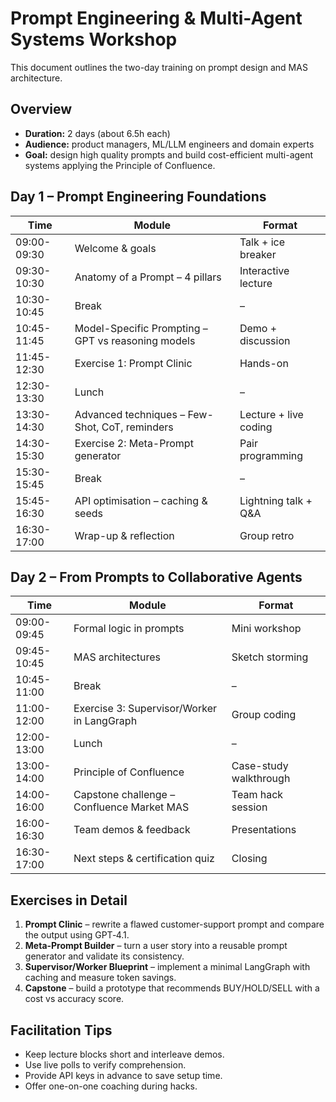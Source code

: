 # Prompt Engineering & Multi-Agent Systems Workshop

This document outlines the two-day training on prompt design and MAS architecture.

## Overview
- **Duration:** 2 days (about 6.5h each)
- **Audience:** product managers, ML/LLM engineers and domain experts
- **Goal:** design high quality prompts and build cost-efficient multi-agent systems applying the Principle of Confluence.

## Day 1 – Prompt Engineering Foundations
| Time       | Module                                             | Format                |
|------------|----------------------------------------------------|-----------------------|
| 09:00-09:30| Welcome & goals                                    | Talk + ice breaker    |
| 09:30-10:30| Anatomy of a Prompt – 4 pillars                    | Interactive lecture   |
| 10:30-10:45| Break                                              | –                     |
| 10:45-11:45| Model-Specific Prompting – GPT vs reasoning models | Demo + discussion     |
| 11:45-12:30| Exercise 1: Prompt Clinic                          | Hands-on              |
| 12:30-13:30| Lunch                                              | –                     |
| 13:30-14:30| Advanced techniques – Few-Shot, CoT, reminders     | Lecture + live coding |
| 14:30-15:30| Exercise 2: Meta-Prompt generator                  | Pair programming      |
| 15:30-15:45| Break                                              | –                     |
| 15:45-16:30| API optimisation – caching & seeds                 | Lightning talk + Q&A  |
| 16:30-17:00| Wrap-up & reflection                               | Group retro           |

## Day 2 – From Prompts to Collaborative Agents
| Time       | Module                                             | Format                |
|------------|----------------------------------------------------|-----------------------|
| 09:00-09:45| Formal logic in prompts                             | Mini workshop         |
| 09:45-10:45| MAS architectures                                  | Sketch storming       |
| 10:45-11:00| Break                                              | –                     |
| 11:00-12:00| Exercise 3: Supervisor/Worker in LangGraph         | Group coding          |
| 12:00-13:00| Lunch                                              | –                     |
| 13:00-14:00| Principle of Confluence                            | Case-study walkthrough|
| 14:00-16:00| Capstone challenge – Confluence Market MAS         | Team hack session     |
| 16:00-16:30| Team demos & feedback                              | Presentations         |
| 16:30-17:00| Next steps & certification quiz                    | Closing               |

## Exercises in Detail
1. **Prompt Clinic** – rewrite a flawed customer-support prompt and compare the output using GPT‑4.1.
2. **Meta-Prompt Builder** – turn a user story into a reusable prompt generator and validate its consistency.
3. **Supervisor/Worker Blueprint** – implement a minimal LangGraph with caching and measure token savings.
4. **Capstone** – build a prototype that recommends BUY/HOLD/SELL with a cost vs accuracy score.

## Facilitation Tips
- Keep lecture blocks short and interleave demos.
- Use live polls to verify comprehension.
- Provide API keys in advance to save setup time.
- Offer one-on-one coaching during hacks.
